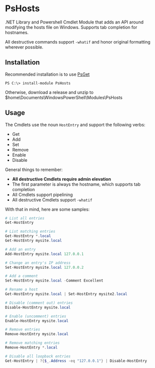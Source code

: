 # PsHosts

.NET Library and Powershell Cmdlet Module that adds an API around modifying the hosts file on Windows. Supports tab completion for hostnames.

All destructive commands support `-whatif` and honor original formatting wherever possible.

## Installation

Recommended installation is to use [PsGet](http://psget.net/)

    PS C:\> install-module PsHosts

Otherwise, download a release and unzip to $home\Documents\WindowsPowerShell\Modules\PsHosts

## Usage

The Cmdlets use the noun `HostEntry` and support the following verbs:

* Get
* Add
* Set
* Remove
* Enable
* Disable

General things to remember:

* **All destructive Cmdlets require admin elevation**
* The first parameter is always the hostname, which supports tab completion
* All Cmdlets support pipelining
* All destructive Cmdlets support `-whatif`

With that in mind, here are some samples:

```PowerShell
# List all entries
Get-HostEntry

# List matching entries
Get-HostEntry *.local
Get-HostEntry mysite.local

# Add an entry
Add-HostEntry mysite.local 127.0.0.1

# Change an entry's IP address
Set-HostEntry mysite.local 127.0.0.2

# Add a comment
Set-HostEntry mysite.local -Comment Excellent

# Rename a host
Get-HostEntry mysite.local | Set-HostEntry mysite2.local

# Disable (comment out) entries
Disable-HostEntry mysite.local

# Enable (uncomment) entries
Enable-HostEntry mysite.local

# Remove entries
Remove-HostEntry mysite.local

# Remove matching entries
Remove-HostEntry *.local

# Disable all loopback entries
Get-HostEntry | ?{$_.Address -eq "127.0.0.1"} | Disable-HostEntry
```
